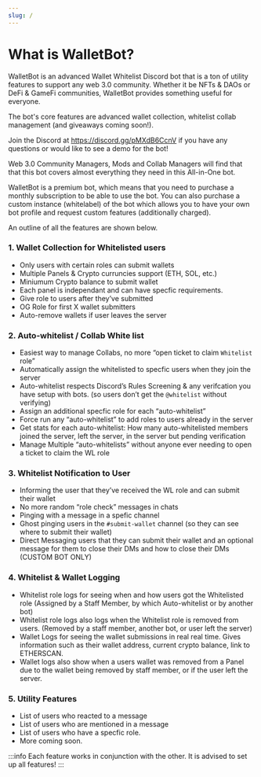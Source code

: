 ```yaml
---
slug: /
---
```


<head>
    <meta property="og:title" content="WalletBot Docs" />
    <meta
        property="og:description"
        content="The All-in-One bot Managing Collabs, Whitelists & Collecting Wallets. Made for all Web 3.0 Discord Communities, NFTs, DAOs, DeFis and others!"
    />
    <meta
        property="description"
        content="The All-in-One bot Managing Collabs, Whitelists & Collecting Wallets. Made for all Web 3.0 Discord Communities, NFTs, DAOs, DeFis and others!"
    />
    <meta property="og:image" content="https://raw.githubusercontent.com/WalletBotTeam/.github/main/WalletBot.png" />
</head>

# What is WalletBot? 

WalletBot is an advanced Wallet Whitelist Discord bot that is a ton of utility features to support any web 3.0 community. Whether it be NFTs & DAOs or DeFi & GameFi communities, WalletBot provides something useful for everyone. 

The bot's core features are advanced wallet collection, whitelist collab management (and giveaways coming soon!). 

Join the Discord at https://discord.gg/pMXdB6CcnV if you have any questions or would like to see a demo for the bot!

Web 3.0 Community Managers, Mods and Collab Managers will find that that this bot covers almost everything they need in this All-in-One bot. 

WalletBot is a premium bot, which means that you need to purchase a monthly subscription to be able to use the bot. You can also purchase a custom instance (whitelabel) of the bot which allows you to have your own bot profile and request custom features (additionally charged). 

An outline of all the features are shown below. 

### 1. Wallet Collection for Whitelisted users
- Only users with certain roles can submit wallets
- Multiple Panels & Crypto curruncies support (ETH, SOL, etc.)
- Miniumum Crypto balance to submit wallet
- Each panel is independant and can have specfic requirements.
- Give role to users after they’ve submitted
- OG Role for first X wallet submitters
- Auto-remove wallets if user leaves the server

### 2. Auto-whitelist / Collab White list 
- Easiest way to manage Collabs, no more “open ticket to claim `Whitelist` role”
- Automatically assign the whitelisted to specfic users when they join the server
- Auto-whitelist respects Discord’s Rules Screening & any verifcation you have setup with bots. (so users don’t get the `@whitelist` without verifying)
- Assign an additional specfic role for each “auto-whitelist”
- Force run any “auto-whitelist” to add roles to users already in the server
- Get stats for each auto-whitelist: How many auto-whitelisted members joined the server, left the server, in the server but pending verification
- Manage Multiple “auto-whitelists” without anyone ever needing to open a ticket to claim the WL role

### 3. Whitelist Notification to User 
- Informing the user that they’ve received the WL role and can submit their wallet
- No more random “role check” messages in chats
- Pinging with a message in a spefic channel
- Ghost pinging users in the `#submit-wallet` channel (so they can see where to submit their wallet)
- Direct Messaging users that they can submit their wallet and an optional message for them to close their DMs and how to close their DMs (CUSTOM BOT ONLY)

### 4. Whitelist & Wallet Logging 
- Whitelist role logs for seeing when and how users got the Whitelisted role (Assigned by a Staff Member, by which Auto-whitelist or by another bot)
- Whitelist role logs also logs when the Whitelist role is removed from users. (Removed by a staff member, another bot, or user left the server)
- Wallet Logs for seeing the wallet submissions in real real time. Gives information such as their wallet address, current crypto balance, link to ETHERSCAN.
- Wallet logs also show when a users wallet was removed from a Panel due to the wallet being removed by staff member, or if the user left the server.

### 5. Utility Features
- List of users who reacted to a message
- List of users who are mentioned in a message
- List of users who have a specfic role.
- More coming soon.

:::info 
Each feature works in conjunction with the other. It is advised to set up all features!
:::


